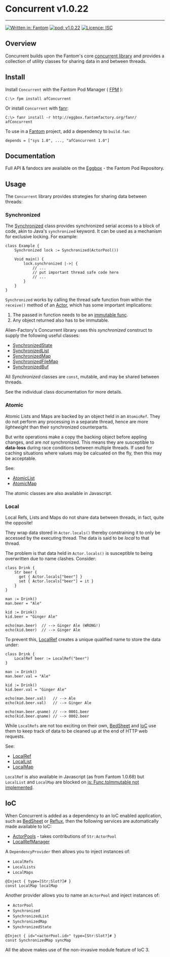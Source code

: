 # Concurrent v1.0.22
---

[![Written in: Fantom](http://img.shields.io/badge/written%20in-Fantom-lightgray.svg)](http://fantom-lang.org/)
[![pod: v1.0.22](http://img.shields.io/badge/pod-v1.0.22-yellow.svg)](http://eggbox.fantomfactory.org/pods/afConcurrent)
[![Licence: ISC](http://img.shields.io/badge/licence-ISC-blue.svg)](https://choosealicense.com/licenses/isc/)

## Overview

Concurrent builds upon the Fantom's core [concurrent library](http://fantom.org/doc/concurrent/index.html) and provides a collection of utility classes for sharing data in and between threads.

## Install

Install `Concurrent` with the Fantom Pod Manager ( [FPM](http://eggbox.fantomfactory.org/pods/afFpm) ):

    C:\> fpm install afConcurrent

Or install `Concurrent` with [fanr](http://fantom.org/doc/docFanr/Tool.html#install):

    C:\> fanr install -r http://eggbox.fantomfactory.org/fanr/ afConcurrent

To use in a [Fantom](http://fantom-lang.org/) project, add a dependency to `build.fan`:

    depends = ["sys 1.0", ..., "afConcurrent 1.0"]

## Documentation

Full API & fandocs are available on the [Eggbox](http://eggbox.fantomfactory.org/pods/afConcurrent/) - the Fantom Pod Repository.

## Usage

The `Concurrent` library provides strategies for sharing data between threads:

### Synchronized

The [Synchronized](http://eggbox.fantomfactory.org/pods/afConcurrent/api/Synchronized) class provides synchronized serial access to a block of code, akin to Java's `synchronized` keyword. It can be used as a mechanism for exclusive locking. For example:

```
class Example {
    Synchronized lock := Synchronized(ActorPool())

    Void main() {
        lock.synchronized |->| {
            // ...
            // put important thread safe code here
            // ...
        }
    }
}
```

`Synchronized` works by calling the thread safe function from within the `receive()` method of an [Actor](http://fantom.org/doc/concurrent/Actor.html), which has some important implications:

1. The passed in function needs to be an [immutable func](http://fantom.org/doc/sys/Func.html).
2. Any object returned also has to be immutable.

Alien-Factory's Concurrent library uses this *synchronized* construct to supply the following useful classes:

- [SynchronizedState](http://eggbox.fantomfactory.org/pods/afConcurrent/api/SynchronizedState)
- [SynchronizedList](http://eggbox.fantomfactory.org/pods/afConcurrent/api/SynchronizedList)
- [SynchronizedMap](http://eggbox.fantomfactory.org/pods/afConcurrent/api/SynchronizedMap)
- [SynchronizedFileMap](http://eggbox.fantomfactory.org/pods/afConcurrent/api/SynchronizedFileMap)
- [SynchronizedBuf](http://eggbox.fantomfactory.org/pods/afConcurrent/api/SynchronizedBuf)

All *Synchronized* classes are `const`, mutable, and may be shared between threads.

See the individual class documentation for more details.

### Atomic

Atomic Lists and Maps are backed by an object held in an `AtomicRef`. They do not perform any processing in a separate thread, hence are more *lightweight* than their synchronized counterparts.

But write operations make a copy the backing object before appling changes, and are *not* synchronized. This means they are susceptible to **data-loss** during race conditions between multiple threads. If used for caching situations where values may be calcuated on the fly, then this may be acceptable.

See:

- [AtomicList](http://eggbox.fantomfactory.org/pods/afConcurrent/api/AtomicList)
- [AtomicMap](http://eggbox.fantomfactory.org/pods/afConcurrent/api/AtomicMap)

The atomic classes are also available in Javascript.

### Local

Local Refs, Lists and Maps do not share data between threads, in fact, quite the opposite!

They wrap data stored in `Actor.locals()` thereby constraining it to only be accessed by the executing thread. The data is said to be *local* to that thread.

The problem is that data held in `Actor.locals()` is susceptible to being overwritten due to name clashes. Consider:

```
class Drink {
    Str beer {
      get { Actor.locals["beer"] }
      set { Actor.locals["beer"] = it }
    }
}

man := Drink()
man.beer = "Ale"

kid := Drink()
kid.beer = "Ginger Ale"

echo(man.beer)  // --> Ginger Ale (WRONG!)
echo(kid.beer)  // --> Ginger Ale
```

To prevent this, [LocalRef](http://eggbox.fantomfactory.org/pods/afConcurrent/api/LocalRef) creates a unique qualified name to store the data under:

```
class Drink {
    LocalRef beer := LocalRef("beer")
}

man := Drink()
man.beer.val = "Ale"

kid := Drink()
kid.beer.val = "Ginger Ale"

echo(man.beer.val)   // --> Ale
echo(kid.beer.val)   // --> Ginger Ale

echo(man.beer.qname) // --> 0001.beer
echo(kid.beer.qname) // --> 0002.beer
```

While `LocalRefs` are not too exciting on their own, [BedSheet](http://eggbox.fantomfactory.org/pods/afBedSheet) and [IoC](http://eggbox.fantomfactory.org/pods/afIoc) use them to keep track of data to be cleaned up at the end of HTTP web requests.

See:

- [LocalRef](http://eggbox.fantomfactory.org/pods/afConcurrent/api/LocalRef)
- [LocalList](http://eggbox.fantomfactory.org/pods/afConcurrent/api/LocalList)
- [LocalMap](http://eggbox.fantomfactory.org/pods/afConcurrent/api/LocalMap)

`LocalRef` is also available in Javascript (as from Fantom 1.0.68) but `LocalList` and `LocalMap` are blocked on [js: Func.toImmutable not implemented](http://fantom.org/forum/topic/1144#c4).

## IoC

When Concurrent is added as a dependency to an IoC enabled application, such as [BedSheet](http://eggbox.fantomfactory.org/pods/afBedSheet) or [Reflux](http://eggbox.fantomfactory.org/pods/afReflux), then the following services are automatically made available to IoC:

- [ActorPools](http://eggbox.fantomfactory.org/pods/afConcurrent/api/ActorPools) - takes contributions of `Str:ActorPool`
- [LocalRefManager](http://eggbox.fantomfactory.org/pods/afConcurrent/api/LocalRefManager)

A `DependencyProvider` then allows you to inject instances of:

- `LocalRefs`
- `LocalLists`
- `LocalMaps`

```
@Inject { type=[Str:Slot?]# }
const LocalMap localMap
```

Another provider allows you to name an `ActorPool` and inject instances of:

- `ActorPool`
- `Synchronized`
- `SynchronizedList`
- `SynchronizedMap`
- `SynchronizedState`

```
@Inject { id="<actorPool.id>" type=[Str:Slot?]# }
const SynchronizedMap syncMap
```

All the above makes use of the non-invasive module feature of IoC 3.


